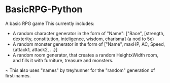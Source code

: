 # BasicRPG-Python
A basic RPG game
This currently includes:

- A random character generator in the form of "Name": ["Race", [strength, dexterity, constitution, inteligence, wisdom, charisma] (a nod to 5e)
- A random monster generator in the form of ["Name", maxHP, AC, Speed, {attack1, attack2, ...}]
- A random room generator, that creates a random HeightxWidth room, and fills it with furniture, treasure and monsters.

~ This also uses "names" by treyhunner for the "random" generation of first-names.
